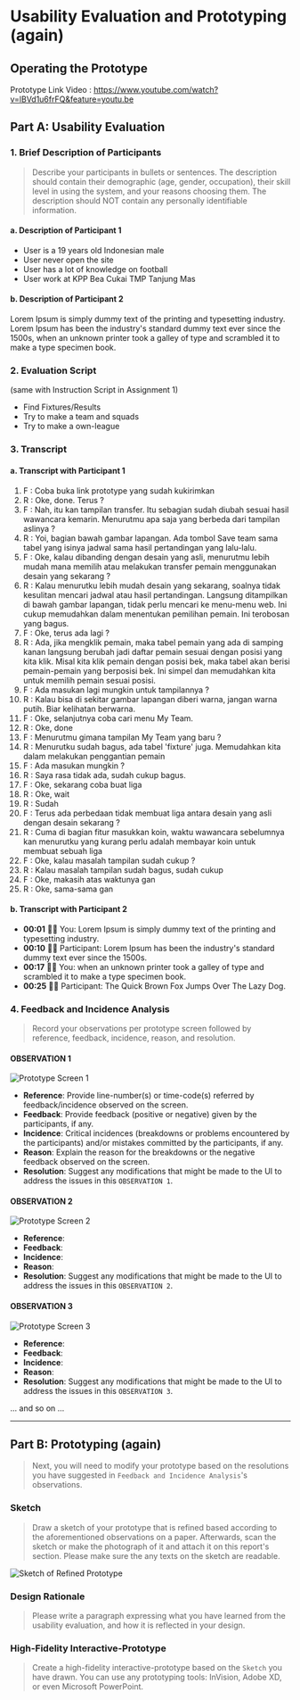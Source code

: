 # Usability Evaluation and Prototyping (again)

## Operating the Prototype
Prototype Link Video : https://www.youtube.com/watch?v=lBVd1u6frFQ&feature=youtu.be

## Part A: Usability Evaluation

### 1. Brief Description of Participants
> Describe your participants in bullets or sentences.
> The description should contain their demographic (age, gender, occupation),
> their skill level in using the system, and your reasons choosing them.
> The description should NOT contain any personally identifiable information.

#### a. Description of Participant 1
- User is a 19 years old Indonesian male
- User never open the site
- User has a lot of knowledge on football
- User work at KPP Bea Cukai TMP Tanjung Mas

#### b. Description of Participant 2
Lorem Ipsum is simply dummy text of the printing and typesetting industry. Lorem Ipsum has been the industry's standard dummy text ever since the 1500s, when an unknown printer took a galley of type and scrambled it to make a type specimen book.

### 2. Evaluation Script
(same with Instruction Script in Assignment 1)
- Find Fixtures/Results
- Try to make a team and squads
- Try to make a own-league

### 3. Transcript

#### a. Transcript with Participant 1
1.	F : Coba buka link prototype yang sudah kukirimkan
2.	R : Oke, done. Terus ?
3.	F : Nah, itu kan tampilan transfer. Itu sebagian sudah diubah sesuai hasil wawancara kemarin. Menurutmu apa saja yang berbeda dari tampilan aslinya ?
4.	R : Yoi, bagian bawah gambar lapangan. Ada tombol Save team sama tabel yang isinya jadwal sama hasil pertandingan yang lalu-lalu.
5.	F : Oke, kalau dibanding dengan desain yang asli, menurutmu lebih mudah mana memilih atau melakukan transfer pemain menggunakan desain yang sekarang ?
6.	R : Kalau menurutku lebih mudah desain yang sekarang, soalnya tidak kesulitan mencari jadwal atau hasil pertandingan. Langsung ditampilkan di bawah gambar lapangan, tidak perlu mencari ke menu-menu web. Ini cukup memudahkan dalam menentukan pemilihan pemain. Ini terobosan yang bagus.
7.	F : Oke, terus ada lagi ?
8.	R : Ada, jika mengklik pemain, maka tabel pemain yang ada di samping kanan langsung berubah jadi daftar pemain sesuai dengan posisi yang kita klik. Misal kita klik pemain dengan posisi bek, maka tabel akan berisi pemain-pemain yang berposisi bek. Ini simpel dan memudahkan kita untuk memilih pemain sesuai posisi.
9.	F : Ada masukan lagi mungkin untuk tampilannya ?
10.	R : Kalau bisa di sekitar gambar lapangan diberi warna, jangan warna putih. Biar kelihatan berwarna.
11.	F : Oke, selanjutnya coba cari menu My Team.
12.	R : Oke, done
13.	F : Menurutmu gimana tampilan My Team yang baru ?
14.	R : Menurutku sudah bagus, ada tabel 'fixture' juga. Memudahkan kita dalam melakukan penggantian pemain
15.	F : Ada masukan mungkin ?
16.	R : Saya rasa tidak ada, sudah cukup bagus.
17.	F : Oke, sekarang coba buat liga
18.	R : Oke, wait
19.	R : Sudah
20.	F : Terus ada perbedaan tidak membuat liga antara desain yang asli dengan desain sekarang ?
21.	R : Cuma di bagian fitur masukkan koin, waktu wawancara sebelumnya kan menurutku yang kurang perlu adalah membayar koin untuk membuat sebuah liga
22.	F : Oke, kalau masalah tampilan sudah cukup ?
23.	R : Kalau masalah tampilan sudah bagus, sudah cukup
24.	F : Oke, makasih atas waktunya gan
25.	R : Oke, sama-sama gan


#### b. Transcript with Participant 2
 - **00:01** 👨‍🔬 You: Lorem Ipsum is simply dummy text of the printing and typesetting industry.
 - **00:10** 👨‍💻 Participant: Lorem Ipsum has been the industry's standard dummy text ever since the 1500s.
 - **00:17** 👨‍🔬 You: when an unknown printer took a galley of type and scrambled it to make a type specimen book.
 - **00:25** 👨‍💻 Participant: The Quick Brown Fox Jumps Over The Lazy Dog.

### 4. Feedback and Incidence Analysis
> Record your observations per prototype screen followed by reference, feedback, incidence, reason, and resolution.

#### OBSERVATION 1
![Prototype Screen 1](https://www.europassitalian.com/wp-content/uploads/2018/02/bravolol-app-screenshot-1-635x1128.png)

 - **Reference**: Provide line-number(s) or time-code(s) referred by feedback/incidence observed on the screen.
 - **Feedback**: Provide feedback (positive or negative) given by the participants, if any.
 - **Incidence**: Critical incidences (breakdowns or problems encountered by the participants) and/or mistakes committed by the participants, if any.
 - **Reason**: Explain the reason for the breakdowns or the negative feedback observed on the screen.
 - **Resolution**: Suggest any modifications that might be made to the UI to address the issues in this `OBSERVATION 1`.
 
#### OBSERVATION 2
![Prototype Screen 2](https://www.studiainitalia.com/wp-content/uploads/2017/02/free-courses-Learn-Italian-Online.jpg)

 - **Reference**: 
 - **Feedback**: 
 - **Incidence**: 
 - **Reason**: 
 - **Resolution**: Suggest any modifications that might be made to the UI to address the issues in this `OBSERVATION 2`.
 
#### OBSERVATION 3
![Prototype Screen 3](https://www.jbklutse.com/wp-content/uploads/2019/01/language-learning-apps.png)

 - **Reference**:  
 - **Feedback**: 
 - **Incidence**: 
 - **Reason**: 
 - **Resolution**: Suggest any modifications that might be made to the UI to address the issues in this `OBSERVATION 3`.
 
 ... and so on ...
 
 ---

## Part B: Prototyping (again)
> Next, you will need to modify your prototype 
> based on the resolutions you have suggested in `Feedback and Incidence Analysis`'s observations.

### Sketch
> Draw a sketch of your prototype that is refined based according to the aforementioned observations on a paper.
> Afterwards, scan the sketch or make the photograph of it and attach it on this report's section.
> Please make sure the any texts on the sketch are readable.

![Sketch of Refined Prototype](https://cdn2.hubspot.net/hub/725165/file-3421843765-png/blog-files/uxpin--300x211.png)

### Design Rationale
> Please write a paragraph expressing what you have learned from the usability evaluation, 
> and how it is reflected in your design.

### High-Fidelity Interactive-Prototype
> Create a high-fidelity interactive-prototype based on the `Sketch` you have drawn.
> You can use any prototyping tools: InVision, Adobe XD, or even Microsoft PowerPoint.
